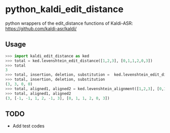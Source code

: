 # python_kaldi_edit_distance
python wrappers of the edit_distance functions of Kaldi-ASR: https://github.com/kaldi-asr/kaldi/

## Usage
```python
>>> import kaldi_edit_distance as ked
>>> total = ked.levenshtein_edit_distance([1,2,3], [0,1,1,2,0,3])
>>> total
3
>>> total, insertion, deletion, substitution =  ked.levenshtein_edit_distance([1,2,3], [0,1,1,2,0,3], detail=True)
>>> total, insertion, deletion, substitution
(3, 3, 0, 0)
>>> total, aligned1, aligned2 = ked.levenshtein_alignment([1,2,3], [0,1,1,2,0,3], -1)
>>> total, aligned1, aligned2
(3, [-1, -1, 1, 2, -1, 3], [0, 1, 1, 2, 0, 3])
```

## TODO
- Add test codes
